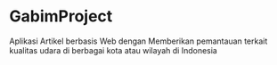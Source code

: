 # GabimProject
Aplikasi Artikel berbasis Web dengan Memberikan pemantauan terkait kualitas udara di berbagai kota atau wilayah di Indonesia
